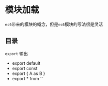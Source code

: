 # 模块加载

`es6`带来的模块的概念，但是`es6`模块的写法很是灵活

## 目录

`export` 输出

+ export default
+ export const
+ export { A as B }
+ export * from ''


